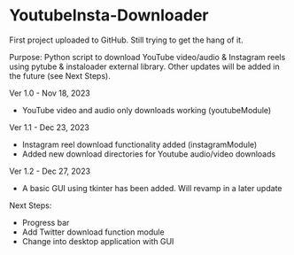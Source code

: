 # YoutubeInsta-Downloader
First project uploaded to GitHub. Still trying to get the hang of it.

Purpose:
Python script to download YouTube video/audio & Instagram reels using pytube & instaloader external library. Other updates will be added in the future (see Next Steps).

Ver 1.0 - Nov 18, 2023
- YouTube video and audio only downloads working (youtubeModule)

Ver 1.1 - Dec 23, 2023
- Instagram reel download functionality added (instagramModule)
- Added new download directories for Youtube audio/video downloads

Ver 1.2 - Dec 27, 2023
- A basic GUI using tkinter has been added. Will revamp in a later update
  
Next Steps:
- Progress bar
- Add Twitter download function module
- Change into desktop application with GUI
